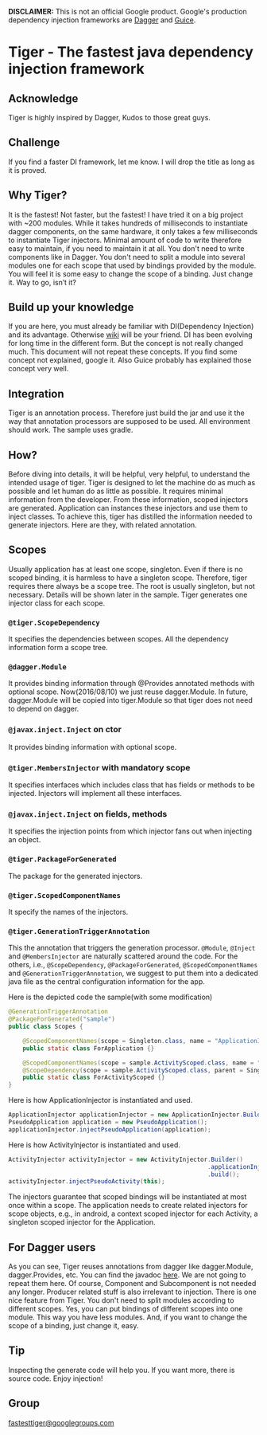**DISCLAIMER:** This is not an official Google product.  Google's production dependency injection frameworks are [Dagger](https://github.com/google/dagger) and [Guice](https://github.com/google/guice).

# Tiger - The fastest java dependency injection framework

## Acknowledge
Tiger is highly inspired by Dagger, Kudos to those great guys.

## Challenge
If you find a faster DI framework, let me know. I will drop the title as long as it is proved.

## Why Tiger?
It is the fastest! Not faster, but the fastest! I have tried it on a big project with ~200 modules. While it takes hundreds of milliseconds to instantiate dagger components, on the same hardware, it only takes a few milliseconds to instantiate Tiger injectors.
Minimal amount of code to write therefore easy to maintain, if you need to maintain it at all. You don't need to write components like in Dagger. You don't need to split a module into several modules one for each scope that used by bindings provided by the module. You will feel it is some easy to change the scope of a binding. Just change it. Way to go, isn’t it?

## Build up your knowledge
If you are here, you must already be familiar with DI(Dependency Injection) and its advantage. Otherwise [wiki](https://en.wikipedia.org/wiki/Dependency_injection) will be your friend.
DI has been evolving for long time in the different form. But the concept is not really changed much. This document will not repeat these concepts. If you find some concept not explained, google it. Also Guice probably has explained those concept very well.

## Integration
Tiger is an annotation process. Therefore just build the jar and use it the way that annotation processors are supposed to be used. All environment should work. The sample uses gradle.

## How?
Before diving into details, it will be helpful, very helpful, to understand the intended usage of tiger. Tiger is designed to let the machine do as much as possible and let human do as little as possible. It requires minimal information from the developer. From these information, scoped injectors are generated. Application can instances these injectors and use them to inject classes. To achieve this, tiger has distilled the information needed to generate injectors. Here are they, with related annotation.

## Scopes
Usually application has at least one scope, singleton. Even if there is no scoped binding, it is harmless to have a singleton scope. Therefore, tiger requires there always be a scope tree. The root is usually singleton, but not necessary. Details will be shown later in the sample. Tiger generates one injector class for each scope.

### `@tiger.ScopeDependency`
It specifies the dependencies between scopes. All the dependency information form a scope tree.

### `@dagger.Module`
It provides binding information through @Provides annotated methods with optional scope. Now(2016/08/10)  we just reuse dagger.Module. In future, dagger.Module will be copied into tiger.Module so that tiger does not need to depend on dagger.

### `@javax.inject.Inject` on ctor
It provides binding information with optional scope.

### `@tiger.MembersInjector` with mandatory scope
It specifies interfaces which includes class that has fields or methods to be injected. Injectors will implement all these interfaces.

### `@javax.inject.Inject` on fields, methods
It specifies the injection points from which injector fans out when injecting an object.

### `@tiger.PackageForGenerated`
The package for the generated injectors.

### `@tiger.ScopedComponentNames`
It specify the names of the injectors.

### `@tiger.GenerationTriggerAnnotation`
This the annotation that triggers the generation processor.
`@Module`, `@Inject` and `@MembersInjector` are naturally scattered around the code. For the others, i.e., `@ScopeDependency`, `@PackageForGenerated`, `@ScopedComponentNames` and `@GenerationTriggerAnnotation`, we suggest to put them into a dedicated java file as the central configuration information for the app.

Here is the depicted code the sample(with some modification)

``` java
@GenerationTriggerAnnotation
@PackageForGenerated("sample")
public class Scopes {

    @ScopedComponentNames(scope = Singleton.class, name = "ApplicationInjector" )
    public static class ForApplication {}

    @ScopedComponentNames(scope = sample.ActivityScoped.class, name = "ActivityInjector" )
    @ScopeDependency(scope = sample.ActivityScoped.class, parent = Singleton.class)
    public static class ForActivityScoped {}
}
```

Here is how ApplicationInjector is instantiated and used.

``` java
ApplicationInjector applicationInjector = new ApplicationInjector.Builder().build();
PseudoApplication application = new PseudoApplication();
applicationInjector.injectPseudoApplication(application);
```

Here is how ActivityInjector is instantiated and used.

``` java
ActivityInjector activityInjector = new ActivityInjector.Builder()
                                                        .applicationInjector(applicationInjector)
                                                        .build();
activityInjector.injectPseudoActivity(this);
```


The injectors guarantee that scoped bindings will be instantiated at most once within a scope. The application needs to create related injectors for scope objects, e.g., in android, a context scoped injector for each Activity, a singleton scoped injector for the Application.

## For Dagger users
As you can see, Tiger reuses annotations from dagger like dagger.Module, dagger.Provides, etc. You can find the javadoc [here](http://google.github.io/dagger/api/2.0/). We are not going to repeat them here. Of course, Component and Subcomponent is not needed any longer. Producer related stuff is also irrelevant to injection. There is one nice feature from Tiger. You don't need to split modules according to different scopes. Yes, you can put bindings of different scopes into one module. This way you have less modules. And, if you want to change the scope of a binding, just change it, easy.

## Tip
Inspecting the generate code will help you. If you want more, there is source code.
Enjoy injection!

## Group
[fastesttiger@googlegroups.com](https://groups.google.com/forum/?hl=en#!forum/fastesttiger)
